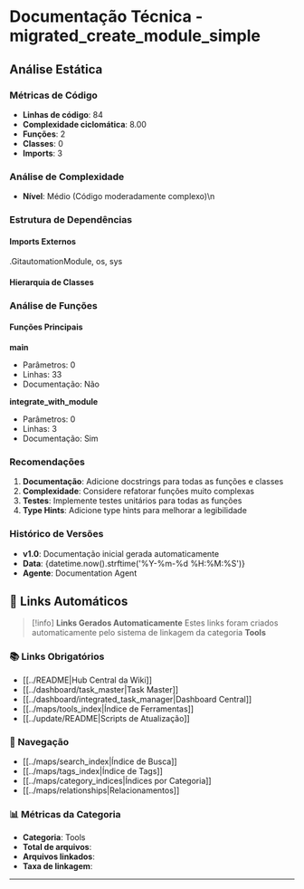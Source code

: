 # Documentação Técnica - migrated_create_module_simple

## Análise Estática

### Métricas de Código
- **Linhas de código**: 84
- **Complexidade ciclomática**: 8.00
- **Funções**: 2
- **Classes**: 0
- **Imports**: 3

### Análise de Complexidade
- **Nível**: Médio (Código moderadamente complexo)\n
### Estrutura de Dependências

#### Imports Externos
.GitautomationModule, os, sys

#### Hierarquia de Classes

### Análise de Funções

#### Funções Principais
**main**
- Parâmetros: 0
- Linhas: 33
- Documentação: Não

**integrate_with_module**
- Parâmetros: 0
- Linhas: 3
- Documentação: Sim

### Recomendações

1. **Documentação**: Adicione docstrings para todas as funções e classes
2. **Complexidade**: Considere refatorar funções muito complexas
3. **Testes**: Implemente testes unitários para todas as funções
4. **Type Hints**: Adicione type hints para melhorar a legibilidade

### Histórico de Versões

- **v1.0**: Documentação inicial gerada automaticamente
- **Data**: {datetime.now().strftime('%Y-%m-%d %H:%M:%S')}
- **Agente**: Documentation Agent


## 🔗 **Links Automáticos**

> [!info] **Links Gerados Automaticamente**
> Estes links foram criados automaticamente pelo sistema de linkagem da categoria **Tools**

### **📚 Links Obrigatórios**
- [[../README|Hub Central da Wiki]]
- [[../dashboard/task_master|Task Master]]
- [[../dashboard/integrated_task_manager|Dashboard Central]]
- [[../maps/tools_index|Índice de Ferramentas]]
- [[../update/README|Scripts de Atualização]]

### **🧭 Navegação**
- [[../maps/search_index|Índice de Busca]]
- [[../maps/tags_index|Índice de Tags]]
- [[../maps/category_indices|Índices por Categoria]]
- [[../maps/relationships|Relacionamentos]]

### **📊 Métricas da Categoria**
- **Categoria**: Tools
- **Total de arquivos**: <!-- Contador automático -->
- **Arquivos linkados**: <!-- Contador automático -->
- **Taxa de linkagem**: <!-- Percentual automático -->

---

